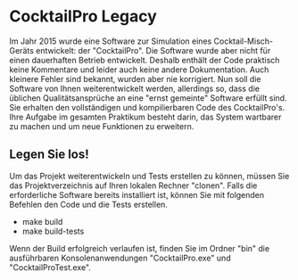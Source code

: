 # CocktailPro Legacy

Im Jahr 2015 wurde eine Software zur Simulation eines Cocktail-Misch-Geräts entwickelt: der "CocktailPro". Die Software wurde aber nicht für einen dauerhaften Betrieb entwickelt. Deshalb enthält der Code praktisch keine Kommentare und leider auch keine andere Dokumentation. Auch kleinere Fehler sind bekannt, wurden aber nie korrigiert.
Nun soll die Software von Ihnen weiterentwickelt werden, allerdings so, dass die üblichen Qualitätsansprüche an eine "ernst gemeinte" Software erfüllt sind. 
Sie erhalten den vollständigen und kompilierbaren Code des CocktailPro's. 
Ihre Aufgabe im gesamten Praktikum besteht darin, das System wartbarer zu machen und um neue Funktionen zu erweitern. 


## Legen Sie los!

Um das Projekt weiterentwickeln und Tests erstellen zu können, müssen Sie das Projektverzeichnis auf Ihren lokalen Rechner "clonen". Falls die erforderliche Software bereits installiert ist, können Sie mit folgenden Befehlen den Code und die Tests erstellen.
- make build
- make build-tests

Wenn der Build erfolgreich verlaufen ist, finden Sie im Ordner "bin" die ausführbaren Konsolenanwendungen "CocktailPro.exe" und "CocktailProTest.exe".
